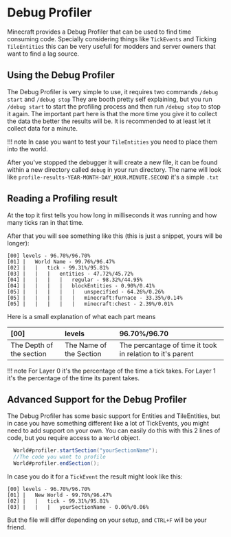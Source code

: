 # Debug Profiler

Minecraft provides a Debug Profiler that can be used to find time consuming code. Specially considering things like `TickEvents` and Ticking `TileEntities` this can be very usefull for modders and server owners that want to find a lag source.

## Using the Debug Profiler

The Debug Profiler is very simple to use, it requires two commands `/debug start` and `/debug stop`
They are booth pretty self explaining, but you run `/debug start` to start the profiling process and then run `/debug stop` to stop it again.
The important part here is that the more time you give it to collect the data the better the results will be.
It is recommended to at least let it collect data for a minute.

!!! note
  In case you want to test your `TileEntities` you need to place them into the world.

After you've stopped the debugger it will create a new file, it can be found within a new directory called `debug` in your run directory.
The name will look like `profile-results-YEAR-MONTH-DAY_HOUR.MINUTE.SECOND` it's a simple `.txt`

## Reading a Profiling result

At the top it first tells you how long in milliseconds it was running and how many ticks ran in that time.

After that you will see something like this (this is just a snippet, yours will be longer):
```
[00] levels - 96.70%/96.70%
[01] |   World Name - 99.76%/96.47%
[02] |   |   tick - 99.31%/95.81%
[03] |   |   |   entities - 47.72%/45.72%
[04] |   |   |   |   regular - 98.32%/44.95%
[04] |   |   |   |   blockEntities - 0.90%/0.41%
[05] |   |   |   |   |   unspecified - 64.26%/0.26%
[05] |   |   |   |   |   minecraft:furnace - 33.35%/0.14%
[05] |   |   |   |   |   minecraft:chest - 2.39%/0.01%
```
Here is a small explanation of what each part means

| [00]                     | levels                  | 96.70%/96.70                                              |
| :----------------------- | :---------------------- | :-------------------------------------------------------- |
| The Depth of the section | The Name of the Section | The percantage of time it took in relation to it's parent |

!!! note
  For Layer 0 it's the percentage of the time a tick takes.
  For Layer 1 it's the percentage of the time its parent takes.

## Advanced Support for the Debug Profiler

The Debug Profiler has some basic support for Entities and TileEntities,
but in case you have something different like a lot of TickEvents,
you might need to add support on your own.
You can easily do this with this 2 lines of code, but you require access to a `World` object.
```JAVA
  World#profiler.startSection("yourSectionName");
  //The code you want to profile
  World#profiler.endSection();
```
In case you do it for a `TickEvent` the result might look like this:
```
[00] levels - 96.70%/96.70%
[01] |   New World - 99.76%/96.47%
[02] |   |   tick - 99.31%/95.81%
[03] |   |   |   yourSectionName - 0.06%/0.06%
```
But the file will differ depending on your setup, and `CTRL+F` will be your friend.
